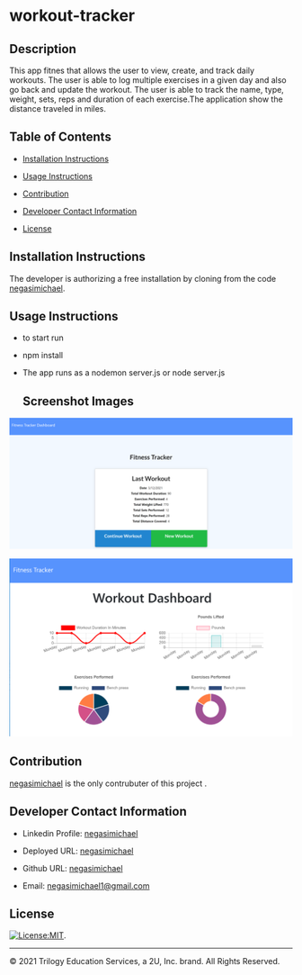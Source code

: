 # workout-tracker

## Description
This app fitnes  that allows the user to view, create, and track daily workouts. The user is able to log multiple exercises in a given day and also go back and update the workout. The user is able to track the name, type, weight, sets, reps and duration of each exercise.The application show the distance traveled in miles.

   ## Table of Contents
   * [Installation Instructions](#installation-instructions)
   
   * [Usage Instructions](#usage-instructions)
   
   * [Contribution](#contribution)
   
   * [Developer Contact Information](#Developer-Contact-Information)
     
  * [License](#license)


  ## Installation Instructions
The developer is authorizing a free installation by cloning from the code [negasimichael](https://github.com/negasimichael/workout-tracke).
   
   ## Usage Instructions

 * to start run
* npm install
* The app runs as a nodemon server.js or node server.js

   ## Screenshot Images
   
![workout-tracker](./public/assets/Images/traker1.png)

![workout-tracker](./public/assets/Images/traker2.png)

## Contribution
  [negasimichael](https://github.com/negasimichael/workout-tracke) is the only contrubuter of this project .

   ## Developer Contact Information
  * Linkedin Profile: [negasimichael](https://www.linkedin.com/feed/)
  * Deployed URL: [negasimichael](https://whispering-plateau-43179.herokuapp.com/)
  * Github URL: [negasimichael](https://github.com/negasimichael/workout-tracke)

  * Email: negasimichael1@gmail.com
  
## License
   [![License:MIT](https://img.shields.io/badge/License-MIT-yellow.svg)](https://opensource.org/licenses/MIT).
 
 ------------------------------------------------------------------------------
© 2021 Trilogy Education Services, a 2U, Inc. brand. All Rights Reserved.
